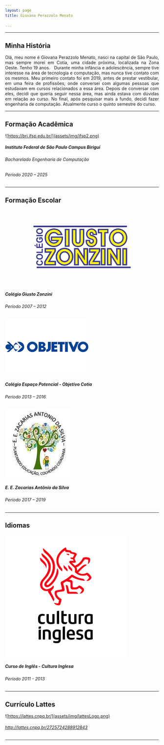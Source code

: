 ```yaml
---
layout: page
title: Giovana Perazzolo Menato

---
```


---

## Minha História
<div style="text-align: justify"> 
  Olá, meu nome é Giovana Perazzolo Menato, nasci na capital de São Paulo, mas sempre morei em Cotia, uma cidade próxima, localizada na Zona Oeste. Tenho 19 anos.
  Durante minha infância e adolescência, sempre tive interesse na área de tecnologia e computação, mas nunca tive contato com os mesmos. Meu primeiro contato foi em 2019, antes de prestar vestibular, em uma feira de profissões, onde conversei com algumas pessoas que estudavam em cursos relacionados a essa área. Depois de conversar com eles, decidi que queria seguir nessa área, mas ainda estava com dúvidas em relação ao curso. No final, após pesquisar mais a fundo, decidi fazer engenharia de computação. Atualmente curso o quinto semestre do curso.
</div>

---

## Formação Acadêmica

![https://bri.ifsp.edu.br/](assets/img/ifsp2.png)
##### Instituto Federal de São Paulo Campus Birigui
###### Bacharelado Engenharia de Computação
###### Período  2020 – 2025

---

## Formação Escolar

![Giusto](assets/img/giusto.png)
##### Colégio Giusto Zonzini
###### Período  2007 – 2012

![Objetivo](assets/img/objetivo.png)
##### Colégio Espaço Potencial - Objetivo Cotia
###### Período  2013 – 2016

![Zacarias](assets/img/zacarias.jpg)
##### E. E. Zacarias Antônio da Silva
###### Período  2017 – 2019

---

## Idiomas 
![Cultura](assets/img/cultura.png)
##### Curso de Inglês - Cultura Inglesa
###### Período  2011 - 2013

---

## Currículo Lattes

![https://lattes.cnpq.br/](assets/img/lattesLogo.png)
###### http://lattes.cnpq.br/2725724288912843


---
